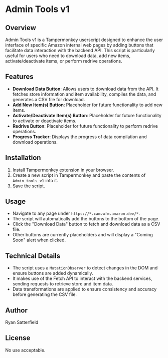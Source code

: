 # Admin Tools v1

## Overview

Admin Tools v1 is a Tampermonkey userscript designed to enhance the user interface of specific Amazon internal web pages by adding buttons that facilitate data interaction with the backend API. This script is particularly useful for users who need to download data, add new items, activate/deactivate items, or perform redrive operations.

## Features

- **Download Data Button**: Allows users to download data from the API. It fetches store information and item availability, compiles the data, and generates a CSV file for download.
- **Add New Item(s) Button**: Placeholder for future functionality to add new items.
- **Activate/Deactivate Item(s) Button**: Placeholder for future functionality to activate or deactivate items.
- **Redrive Button**: Placeholder for future functionality to perform redrive operations.
- **Progress Tracker**: Displays the progress of data compilation and download operations.

## Installation

1. Install Tampermonkey extension in your browser.
2. Create a new script in Tampermonkey and paste the contents of `Admin_tools_v1` into it.
3. Save the script.

## Usage

- Navigate to any page under `https://*.cam.wfm.amazon.dev/*`.
- The script will automatically add the buttons to the bottom of the page.
- Click the "Download Data" button to fetch and download data as a CSV file.
- Other buttons are currently placeholders and will display a "Coming Soon" alert when clicked.

## Technical Details

- The script uses a `MutationObserver` to detect changes in the DOM and ensure buttons are added dynamically.
- It makes use of the Fetch API to interact with the backend services, sending requests to retrieve store and item data.
- Data transformations are applied to ensure consistency and accuracy before generating the CSV file.

## Author

Ryan Satterfield

## License

No use acceptable.

